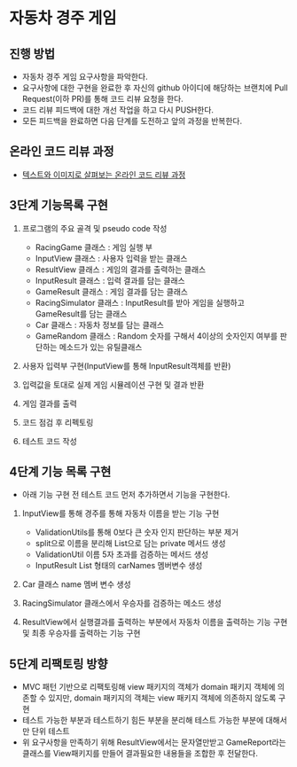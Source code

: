 # 자동차 경주 게임
## 진행 방법
* 자동차 경주 게임 요구사항을 파악한다.
* 요구사항에 대한 구현을 완료한 후 자신의 github 아이디에 해당하는 브랜치에 Pull Request(이하 PR)를 통해 코드 리뷰 요청을 한다.
* 코드 리뷰 피드백에 대한 개선 작업을 하고 다시 PUSH한다.
* 모든 피드백을 완료하면 다음 단계를 도전하고 앞의 과정을 반복한다.

## 온라인 코드 리뷰 과정
* [텍스트와 이미지로 살펴보는 온라인 코드 리뷰 과정](https://github.com/next-step/nextstep-docs/tree/master/codereview)

## 3단계 기능목록 구현
1. 프로그램의 주요 골격 및 pseudo code 작성
    - RacingGame 클래스 : 게임 실행 부
    - InputView 클래스 : 사용자 입력을 받는 클래스
    - ResultView 클래스 : 게임의 결과를 출력하는 클래스
    - InputResult 클래스 : 입력 결과를 담는 클래스
    - GameResult 클래스 : 게임 결과를 담는 클래스
    - RacingSimulator 클래스 : InputResult를 받아 게임을 실행하고 GameResult를 담는 클래스 
    - Car 클래스 : 자동차 정보를 담는 클래스
    - GameRandom 클래스 : Random 숫자를 구해서 4이상의 숫자인지 여부를 판단하는 메소드가 있는 유틸클래스
    
2. 사용자 입력부 구현(InputView를 통해 InputResult객체를 반환)
3. 입력값을 토대로 실제 게임 시뮬레이션 구현 및 결과 반환
4. 게임 결과를 출력
5. 코드 점검 후 리펙토링
6. 테스트 코드 작성

## 4단계 기능 목록 구현
- 아래 기능 구현 전 테스트 코드 먼저 추가하면서 기능을 구현한다.

1. InputView를 통해 경주를 통해 자동차 이름을 받는 기능 구현
    - ValidationUtils를 통해 0보다 큰 숫자 인지 판단하는 부분 제거
    - split으로 이름을 분리해 List<String>으로 담는 private 메서드 생성
    - ValidationUtil 이름 5자 초과를 검증하는 메서드 생성
    - InputResult List<String> 형태의 carNames 멤버변수 생성

2. Car 클래스 name 멤버 변수 생성
3. RacingSimulator 클래스에서 우승자를 검증하는 메소드 생성
4. ResultView에서 실행결과를 출력하는 부분에서 자동차 이름을 출력하는 기능 구현 및 최종 우승자를 출력하는 기능 구현

## 5단계 리팩토링 방향

- MVC 패턴 기반으로 리팩토링해 view 패키지의 객체가 domain 패키지 객체에 의존할 수 있지만, 
  domain 패키지의 객체는 view 패키지 객체에 의존하지 않도록 구현
- 테스트 가능한 부분과 테스트하기 힘든 부분을 분리해 테스트 가능한 부분에 대해서만 단위 테스트
- 위 요구사항을 만족하기 위해 ResultView에서는 문자열만받고 GameReport라는 클래스를 View패키지를 만들어 결과필요한 내용들을 조합한 후 전달한다.
